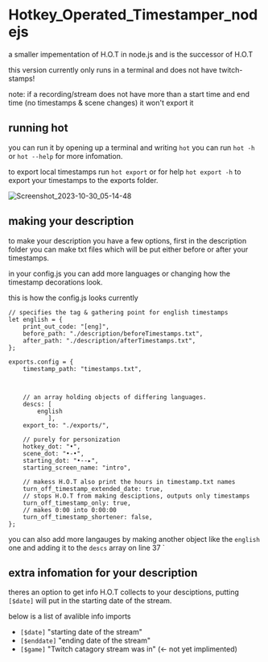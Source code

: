 # Hotkey_Operated_Timestamper_nodejs
a smaller impementation of H.O.T in node.js and is the successor of H.O.T

this version currently only runs in a terminal and does not have twitch-stamps!

note: if a recording/stream does not have more than a start time and end time (no timestamps & scene changes) it won't export it

## running hot
you can run it by opening up a terminal and writing `hot` you can run `hot -h` or `hot --help` for more infomation.

to export local timestamps run `hot export` or for help `hot export -h` to export your timestamps to the exports folder.

![Screenshot_2023-10-30_05-14-48](https://github.com/Grat10borg/Hotkey_Operated_Timestamper_nodejs/assets/109081987/2ac0d052-7a5a-4e74-9cef-31a8bbc0d680)


## making your description

to make your description you have a few options, first in the description folder you can make txt files which will be put either before or after your timestamps.

in your config.js you can add more languages or changing how the timestamp decorations look.

this is how the config.js looks currently

```
// specifies the tag & gathering point for english timestamps
let english = {
	print_out_code: "[eng]",
	before_path: "./description/beforeTimestamps.txt",
	after_path: "./description/afterTimestamps.txt",
};

exports.config = {
	timestamp_path: "timestamps.txt",
	


	// an array holding objects of differing languages.
	descs: [
		english
	       ],
	export_to: "./exports/",

	// purely for personization
	hotkey_dot: "•",
	scene_dot: "•-•",
	starting_dot: "•--▸",
	starting_screen_name: "intro",

	// makess H.O.T also print the hours in timestamp.txt names
	turn_off_timestamp_extended_date: true,
	// stops H.O.T from making desciptions, outputs only timestamps
	turn_off_timestamp_only: true,
	// makes 0:00 into 0:00:00 
	turn_off_timestamp_shortener: false,
};
```

you can also add more langauges by making another object like the `english` one and adding it to the `descs` array on line 37
`

## extra infomation for your description
theres an option to get info H.O.T collects to your desciptions, putting `[$date]` will put in the starting date of the stream.

below is a list of avalible info imports
 - `[$date]` "starting date of the stream"
 - `[$enddate]` "ending date of the stream"
 - `[$game]` "Twitch catagory stream was in" (<- not yet implimented)
